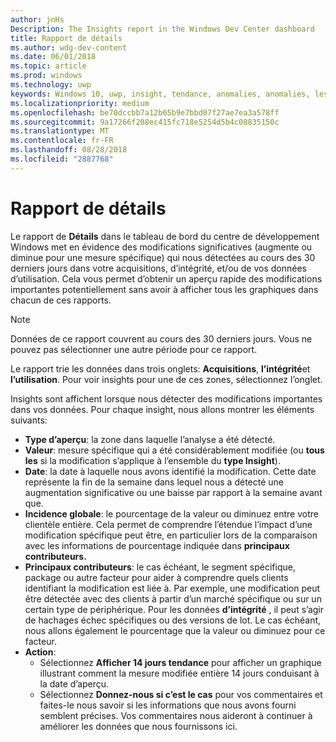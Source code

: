 ```yaml
---
author: jnHs
Description: The Insights report in the Windows Dev Center dashboard
title: Rapport de détails
ms.author: wdg-dev-content
ms.date: 06/01/2018
ms.topic: article
ms.prod: windows
ms.technology: uwp
keywords: Windows 10, uwp, insight, tendance, anomalies, anomalies, les modifications de données
ms.localizationpriority: medium
ms.openlocfilehash: be70dccbb7a12b65b9e7bbd07f27ae7ea3a578ff
ms.sourcegitcommit: 9a17266f208ec415fc718e5254d5b4c08835150c
ms.translationtype: MT
ms.contentlocale: fr-FR
ms.lasthandoff: 08/28/2018
ms.locfileid: "2887768"
---
```

# <a name="insights-report"></a>Rapport de détails


Le rapport de **Détails** dans le tableau de bord du centre de développement Windows met en évidence des modifications significatives (augmente ou diminue pour une mesure spécifique) qui nous détectées au cours des 30 derniers jours dans votre acquisitions, d’intégrité, et/ou de vos données d’utilisation. Cela vous permet d’obtenir un aperçu rapide des modifications importantes potentiellement sans avoir à afficher tous les graphiques dans chacun de ces rapports.

> [!NOTE]
> Données de ce rapport couvrent au cours des 30 derniers jours. Vous ne pouvez pas sélectionner une autre période pour ce rapport.

Le rapport trie les données dans trois onglets: **Acquisitions**, **l’intégrité**et **l’utilisation**. Pour voir insights pour une de ces zones, sélectionnez l’onglet.

Insights sont affichent lorsque nous détecter des modifications importantes dans vos données. Pour chaque insight, nous allons montrer les éléments suivants:
- **Type d’aperçu**: la zone dans laquelle l’analyse a été détecté.
- **Valeur**: mesure spécifique qui a été considérablement modifiée (ou **tous les** si la modification s’applique à l’ensemble du **type Insight**).
- **Date**: la date à laquelle nous avons identifié la modification. Cette date représente la fin de la semaine dans lequel nous a détecté une augmentation significative ou une baisse par rapport à la semaine avant que.
- **Incidence globale**: le pourcentage de la valeur ou diminuez entre votre clientèle entière. Cela permet de comprendre l’étendue l’impact d’une modification spécifique peut être, en particulier lors de la comparaison avec les informations de pourcentage indiquée dans **principaux contributeurs.**
- **Principaux contributeurs**: le cas échéant, le segment spécifique, package ou autre facteur pour aider à comprendre quels clients identifiant la modification est liée à. Par exemple, une modification peut être détectée avec des clients à partir d’un marché spécifique ou sur un certain type de périphérique. Pour les données **d’intégrité** , il peut s’agir de hachages échec spécifiques ou des versions de lot. Le cas échéant, nous allons également le pourcentage que la valeur ou diminuez pour ce facteur.
- **Action**:
   - Sélectionnez **Afficher 14 jours tendance** pour afficher un graphique illustrant comment la mesure modifiée entière 14 jours conduisant à la date d’aperçu.
   - Sélectionnez **Donnez-nous si c’est le cas** pour vos commentaires et faites-le nous savoir si les informations que nous avons fourni semblent précises. Vos commentaires nous aideront à continuer à améliorer les données que nous fournissons ici. 

